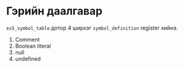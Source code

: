 


# Гэрийн даалгавар
`es5_symbol_table` дотор 4 ширхэг `symbol_definition` register хийнэ.
1. Comment
2. Boolean literal
3. null
4. undefined
